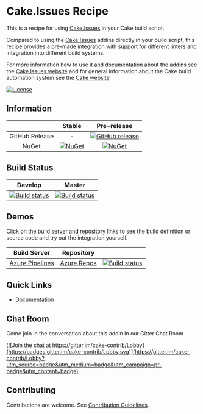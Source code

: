 # Cake.Issues Recipe

This is a recipe for using [Cake.Issues] in your Cake build script.

Compared to using the [Cake.Issues] addins directly in your build script, this recipe provides a pre-made integration with
support for different linters and integration into different build systems.

For more information how to use it and documentation about the addins see the [Cake.Issues website](https://cake-contrib.github.io/Cake.Issues.Website)
and for general information about the Cake build automation system see the [Cake website](http://cakebuild.net)

[![License](http://img.shields.io/:license-mit-blue.svg)](https://github.com/cake-contrib/Cake.Issues.Recipe/blob/develop/LICENSE)

## Information

| | Stable | Pre-release |
|:--:|:--:|:--:|
|GitHub Release|-|[![GitHub release](https://img.shields.io/github/release/cake-contrib/Cake.Issues.Recipe.svg)](https://github.com/cake-contrib/Cake.Issues.Recipe/releases/latest)|
|NuGet|[![NuGet](https://img.shields.io/nuget/v/Cake.Issues.Recipe.svg)](https://www.nuget.org/packages/Cake.Issues.Recipe)|[![NuGet](https://img.shields.io/nuget/vpre/Cake.Issues.Recipe.svg)](https://www.nuget.org/packages/Cake.Issues.Recipe)|

## Build Status

|Develop|Master|
|:--:|:--:|
|[![Build status](https://ci.appveyor.com/api/projects/status/rjbsw9b48oysfh07/branch/develop?svg=true)](https://ci.appveyor.com/project/cakecontrib/cake-issues-recipe/branch/develop)|[![Build status](https://ci.appveyor.com/api/projects/status/rjbsw9b48oysfh07/branch/master?svg=true)](https://ci.appveyor.com/project/cakecontrib/cake-issues-recipe/branch/master)|

## Demos

Click on the build server and repository links to see the build definition or source code and try out the integration yourself.

|Build Server|Repository| |
|:--:|:--:|:--:|
|[Azure Pipelines](https://dev.azure.com/pberger/Cake.Issues.Recipe-Demo/_build/latest?definitionId=6)|[Azure Repos](https://dev.azure.com/pberger/_git/Cake.Issues.Recipe-Demo)|[![Build status](https://dev.azure.com/pberger/Cake.Issues.Recipe-Demo/_apis/build/status/Azure.Repos?branchName=master)](https://dev.azure.com/pberger/Cake.Issues.Recipe-Demo/_build/latest?definitionId=6)|

## Quick Links

- [Documentation](https://cake-contrib.github.io/Cake.Issues.Website)

## Chat Room

Come join in the conversation about this addin in our Gitter Chat Room

[![Join the chat at https://gitter.im/cake-contrib/Lobby](https://badges.gitter.im/cake-contrib/Lobby.svg)](https://gitter.im/cake-contrib/Lobby?utm_source=badge&utm_medium=badge&utm_campaign=pr-badge&utm_content=badge)

## Contributing

Contributions are welcome. See [Contribution Guidelines](CONTRIBUTING.md).

[Cake.Issues]: https://cake-contrib.github.io/Cake.Issues.Website
